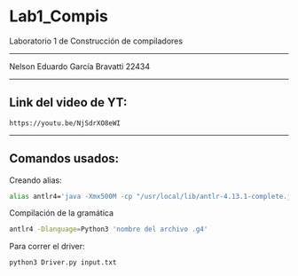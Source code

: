 # Lab1_Compis
Laboratorio 1 de Construcción de compiladores

---

Nelson Eduardo García Bravatti 
22434

---

## Link del video de YT:

```youtube
https://youtu.be/NjSdrXO8eWI
```

---

## Comandos usados:

Creando alias:
```bash
alias antlr4='java -Xmx500M -cp "/usr/local/lib/antlr-4.13.1-complete.jar:$CLASSPATH" org.antlr.v4.Tool'
```

Compilación de la gramática
```bash
antlr4 -Dlanguage=Python3 'nombre del archivo .g4'
```

Para correr el driver:
```bash
python3 Driver.py input.txt
```

